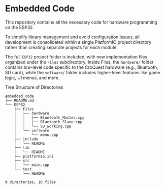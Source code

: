 # Embedded Code

This repository contains all the necessary code for hardware programming on the ESP32.

To simplify library management and avoid configuration issues, all development is consolidated within a single PlatformIO project directory rather than creating separate projects for each module.

The full `ESP32` project folder is included, with new implementation files organized under the `Files` subdirectory. Inside Files, the `hardware/` folder contains low-level code specific to the CroQuest hardware (e.g., Bluetooth, SD card), while the `software/` folder includes higher-level features like game logic, UI menus, and more.


Tree Structure of Directories 

```
embedded_code 
├── README.md
└── ESP32
    ├── Files
    │   ├── hardware
    │   │   ├── Bluetooth_Master.cpp
    │   │   ├── Bluetooth_Slave.cpp
    │   │   └── SD_working.cpp
    │   └── software
    │       └── menu.cpp
    ├── include
    │   └── README
    ├── lib
    │   └── README
    ├── platformio.ini
    ├── src
    │   └── main.cpp
    └── test
        └── README

9 directories, 10 files


```
